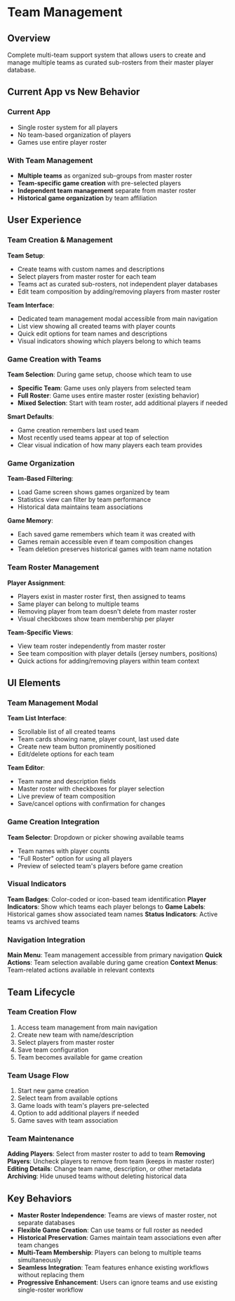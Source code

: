 # Team Management

## Overview
Complete multi-team support system that allows users to create and manage multiple teams as curated sub-rosters from their master player database.

## Current App vs New Behavior

### Current App
- Single roster system for all players
- No team-based organization of players
- Games use entire player roster

### With Team Management
- **Multiple teams** as organized sub-groups from master roster
- **Team-specific game creation** with pre-selected players
- **Independent team management** separate from master roster
- **Historical game organization** by team affiliation

## User Experience

### Team Creation & Management
**Team Setup**:
- Create teams with custom names and descriptions
- Select players from master roster for each team
- Teams act as curated sub-rosters, not independent player databases
- Edit team composition by adding/removing players from master roster

**Team Interface**:
- Dedicated team management modal accessible from main navigation
- List view showing all created teams with player counts
- Quick edit options for team names and descriptions
- Visual indicators showing which players belong to which teams

### Game Creation with Teams
**Team Selection**: During game setup, choose which team to use
- **Specific Team**: Game uses only players from selected team
- **Full Roster**: Game uses entire master roster (existing behavior)
- **Mixed Selection**: Start with team roster, add additional players if needed

**Smart Defaults**: 
- Game creation remembers last used team
- Most recently used teams appear at top of selection
- Clear visual indication of how many players each team provides

### Game Organization
**Team-Based Filtering**:
- Load Game screen shows games organized by team
- Statistics view can filter by team performance
- Historical data maintains team associations

**Game Memory**: 
- Each saved game remembers which team it was created with
- Games remain accessible even if team composition changes
- Team deletion preserves historical games with team name notation

### Team Roster Management
**Player Assignment**:
- Players exist in master roster first, then assigned to teams
- Same player can belong to multiple teams
- Removing player from team doesn't delete from master roster
- Visual checkboxes show team membership per player

**Team-Specific Views**:
- View team roster independently from master roster
- See team composition with player details (jersey numbers, positions)
- Quick actions for adding/removing players within team context

## UI Elements

### Team Management Modal
**Team List Interface**:
- Scrollable list of all created teams
- Team cards showing name, player count, last used date
- Create new team button prominently positioned
- Edit/delete options for each team

**Team Editor**:
- Team name and description fields
- Master roster with checkboxes for player selection
- Live preview of team composition
- Save/cancel options with confirmation for changes

### Game Creation Integration
**Team Selector**: Dropdown or picker showing available teams
- Team names with player counts
- "Full Roster" option for using all players
- Preview of selected team's players before game creation

### Visual Indicators
**Team Badges**: Color-coded or icon-based team identification
**Player Indicators**: Show which teams each player belongs to
**Game Labels**: Historical games show associated team names
**Status Indicators**: Active teams vs archived teams

### Navigation Integration
**Main Menu**: Team management accessible from primary navigation
**Quick Actions**: Team selection available during game creation
**Context Menus**: Team-related actions available in relevant contexts

## Team Lifecycle

### Team Creation Flow
1. Access team management from main navigation
2. Create new team with name/description
3. Select players from master roster
4. Save team configuration
5. Team becomes available for game creation

### Team Usage Flow
1. Start new game creation
2. Select team from available options
3. Game loads with team's players pre-selected
4. Option to add additional players if needed
5. Game saves with team association

### Team Maintenance
**Adding Players**: Select from master roster to add to team
**Removing Players**: Uncheck players to remove from team (keeps in master roster)
**Editing Details**: Change team name, description, or other metadata
**Archiving**: Hide unused teams without deleting historical data

## Key Behaviors
- **Master Roster Independence**: Teams are views of master roster, not separate databases
- **Flexible Game Creation**: Can use teams or full roster as needed
- **Historical Preservation**: Games maintain team associations even after team changes
- **Multi-Team Membership**: Players can belong to multiple teams simultaneously
- **Seamless Integration**: Team features enhance existing workflows without replacing them
- **Progressive Enhancement**: Users can ignore teams and use existing single-roster workflow
